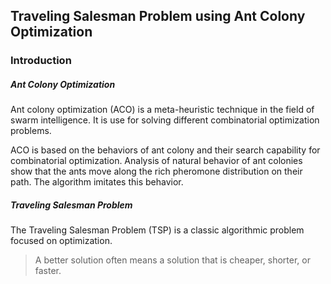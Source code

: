 ## Traveling Salesman Problem using Ant Colony Optimization

### Introduction
##### Ant Colony Optimization
Ant colony optimization (ACO) is a meta-heuristic technique in the field of swarm intelligence. It is use for solving different combinatorial optimization problems.

ACO is based on the behaviors of ant colony and their  search capability for combinatorial optimization. Analysis of natural behavior of ant colonies show that the ants move along the rich pheromone distribution on their path. The algorithm imitates this behavior.

##### Traveling Salesman Problem
The Traveling Salesman Problem (TSP) is a classic algorithmic problem focused on optimization.

> A better solution often means a solution that is cheaper, shorter, or faster.
